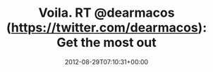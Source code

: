 ---
retweeted: false
source: <a href="http://itunes.apple.com/us/app/twitter/id409789998?mt=12" rel="nofollow">Twitter
  for Mac</a>
entities:
  hashtags: []
  symbols: []
  user_mentions:
  - name: dearmacos
    screen_name: dearmacos
    indices:
    - '10'
    - '20'
    id_str: '729162296'
    id: '729162296'
  urls:
  - url: http://t.co/3ps8ZLFm
    expanded_url: http://tmblr.co/Z2d2guSMWInm
    display_url: tmblr.co/Z2d2guSMWInm
    indices:
    - '85'
    - '105'
display_text_range:
- '0'
- '105'
favorite_count: '1'
id_str: '240707990552977409'
truncated: false
retweet_count: '2'
id: '240707990552977409'
possibly_sensitive: false
created_at: Wed Aug 29 07:10:31 +0000 2012
favorited: false
full_text: 'Voila. RT [@dearmacos](https://twitter.com/dearmacos): Get the most out
  of your available TCP Ports. By using floats!'
lang: en
quote_url: http://tmblr.co/Z2d2guSMWInm
tags:
- pesos/twitter
date: '2012-08-29T07:10:31+00:00'
src: https://twitter.com/bascht/status/240707990552977409
original_url: https://twitter.com/bascht/status/240707990552977409
type: twitter_tweet
text: 'Voila. RT [@dearmacos](https://twitter.com/dearmacos): Get the most out of
  your available TCP Ports. By using floats!'
title: 'Voila. RT @dearmacos (https://twitter.com/dearmacos): Get the most out '

---